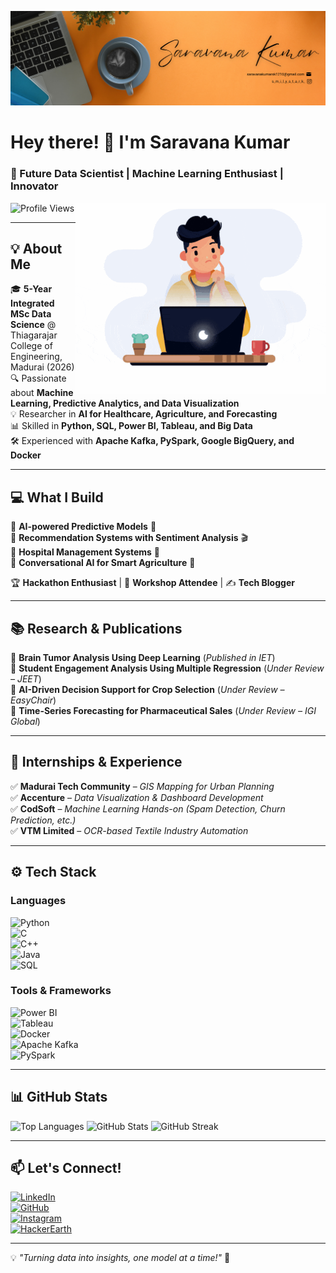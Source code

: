 
![logo](https://github.com/Saravanakumarsk1210/Saravanakumarsk1210/blob/main/Gray%20And%20Black%20%20Simple%20Personal%20LinkedIn%20Banner%20(4).png)

# Hey there! 👋 I'm Saravana Kumar

### 🚀 Future Data Scientist | Machine Learning Enthusiast | Innovator

<img align="right" alt="Coding" width="400" src="https://github.com/Saravanakumarsk1210/Saravanakumarsk1210/blob/main/github%20profile%20pic.gif">

![Profile Views](https://komarev.com/ghpvc/?username=saravanakumarsk1210&label=Profile%20views&color=0e75b6&style=flat)

---

## 💡 About Me  
🎓 **5-Year Integrated MSc Data Science** @ Thiagarajar College of Engineering, Madurai (2026)  
🔍 Passionate about **Machine Learning, Predictive Analytics, and Data Visualization**  
💡 Researcher in **AI for Healthcare, Agriculture, and Forecasting**  
📊 Skilled in **Python, SQL, Power BI, Tableau, and Big Data**  
🛠️ Experienced with **Apache Kafka, PySpark, Google BigQuery, and Docker**  

---

## 💻 What I Build  
🔹 **AI-powered Predictive Models** 🧠  
🔹 **Recommendation Systems with Sentiment Analysis** 🎬  
🔹 **Hospital Management Systems** 🏥  
🔹 **Conversational AI for Smart Agriculture** 🌾  

🏆 **Hackathon Enthusiast** | 🎤 **Workshop Attendee** | ✍️ **Tech Blogger**  

---

## 📚 Research & Publications  
📖 **Brain Tumor Analysis Using Deep Learning** (*Published in IET*)  
📖 **Student Engagement Analysis Using Multiple Regression** (*Under Review – JEET*)  
📖 **AI-Driven Decision Support for Crop Selection** (*Under Review – EasyChair*)  
📖 **Time-Series Forecasting for Pharmaceutical Sales** (*Under Review – IGI Global*)  

---

## 🌱 Internships & Experience  
✅ **Madurai Tech Community** – *GIS Mapping for Urban Planning*  
✅ **Accenture** – *Data Visualization & Dashboard Development*  
✅ **CodSoft** – *Machine Learning Hands-on (Spam Detection, Churn Prediction, etc.)*  
✅ **VTM Limited** – *OCR-based Textile Industry Automation*  

---

## ⚙️ Tech Stack  
### Languages  
![Python](https://img.shields.io/badge/-Python-05122A?style=flat-square&logo=Python)  
![C](https://img.shields.io/badge/-C-05122A?style=flat-square&logo=C)  
![C++](https://img.shields.io/badge/-C++-05122A?style=flat-square&logo=C%2B%2B)  
![Java](https://img.shields.io/badge/-Java-05122A?style=flat-square&logo=Java)  
![SQL](https://img.shields.io/badge/-SQL-05122A?style=flat-square&logo=MySQL)  

### Tools & Frameworks  
![Power BI](https://img.shields.io/badge/-PowerBI-05122A?style=flat-square&logo=PowerBI)  
![Tableau](https://img.shields.io/badge/-Tableau-05122A?style=flat-square&logo=Tableau)  
![Docker](https://img.shields.io/badge/-Docker-05122A?style=flat-square&logo=Docker)  
![Apache Kafka](https://img.shields.io/badge/-Kafka-05122A?style=flat-square&logo=Apache-Kafka)  
![PySpark](https://img.shields.io/badge/-PySpark-05122A?style=flat-square&logo=Apache-Spark)  

---

## 📊 GitHub Stats  
<p>
<img src="https://github-readme-stats.vercel.app/api/top-langs?username=saravanakumarsk1210&show_icons=true&locale=en&layout=compact" alt="Top Languages" />
<img src="https://github-readme-stats.vercel.app/api?username=saravanakumarsk1210&show_icons=true&locale=en" alt="GitHub Stats" />
<img src="https://github-readme-streak-stats.herokuapp.com/?user=saravanakumarsk1210&" alt="GitHub Streak" />
</p>

---

## 📫 Let's Connect!  
[![LinkedIn](https://img.shields.io/badge/-LinkedIn-blue?style=flat&logo=Linkedin)](https://linkedin.com/in/saravana-kumar-990884243)  
[![GitHub](https://img.shields.io/github/followers/saravanakumarsk1210?label=Follow&style=social)](https://github.com/Saravanakumarsk1210)  
[![Instagram](https://img.shields.io/badge/-Instagram-E4405F?style=flat&logo=Instagram&logoColor=white)](https://instagram.com/s_m_i_l_y_s_t_a_r_k_)  
[![HackerEarth](https://img.shields.io/badge/-HackerEarth-323754?style=flat&logo=HackerEarth&logoColor=white)](https://www.hackerearth.com/@saravananmsk1210)  

---

💡 *"Turning data into insights, one model at a time!"* 🚀
